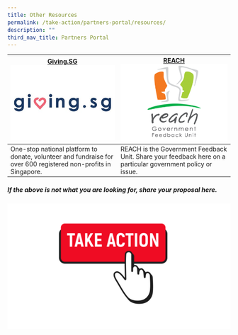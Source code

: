 ```yaml
---
title: Other Resources
permalink: /take-action/partners-portal/resources/
description: ""
third_nav_title: Partners Portal
---
```


| [Giving.SG](https://www.giving.sg)![](/images/Opportunities/giving-sg-logo_422x304.jpg)|[REACH](https://www.reach.gov.sg/About-Us/Contact-Us/Feedback-Form)![](/images/Opportunities/reach%20logo_422x304%20.png)|
| --- | - | 
| One-stop national platform to donate, volunteer and fundraise for over 600 registered non-profits in Singapore.| REACH is the Government Feedback Unit. Share your feedback here on a particular government policy or issue. 


##### If the above is not what you are looking for, share your proposal here.

[![](/images/take%20action.png)](https://go.gov.sg/takeactiontoday)